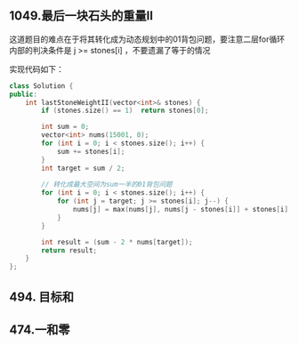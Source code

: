 ## 1049.最后一块石头的重量II

这道题目的难点在于将其转化成为动态规划中的01背包问题，要注意二层for循环内部的判决条件是 j >= stones[i] ，不要遗漏了等于的情况

实现代码如下：

```c++
class Solution {
public:
    int lastStoneWeightII(vector<int>& stones) {
        if (stones.size() == 1)  return stones[0];

        int sum = 0;
        vector<int> nums(15001, 0);
        for (int i = 0; i < stones.size(); i++) {
            sum += stones[i];
        }
        int target = sum / 2;
        
        // 转化成最大空间为sum一半的01背包问题
        for (int i = 0; i < stones.size(); i++) {
            for (int j = target; j >= stones[i]; j--) {
                nums[j] = max(nums[j], nums[j - stones[i]] + stones[i]);
            }
        }

        int result = (sum - 2 * nums[target]); 
        return result;
    }
};
```

## 494. 目标和 


## 474.一和零  


